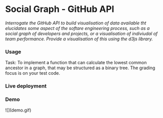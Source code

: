 <h1> Social Graph - GitHub API </h1>

*Interrogate the GitHub API to build visualisation of data available tht elucidates some aspect of the softare engineering process, such as a social graph of developers and projects, or a visualisation of indiviudal of team performance. Provide a visualisation of this using the d3js library.*

<h3> Usage </h3>

Task: To implement a function that can calculate the lowest common ancestor in a graph, that may be structured as a binary tree. The grading focus is on your test code.

<h3> Live deployment </h3>

<h3> Demo </h3>
![](demo.gif)




